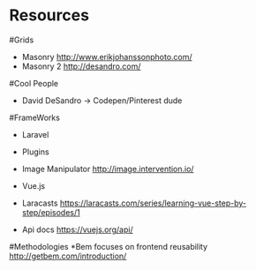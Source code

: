 # Resources

#Grids
* Masonry http://www.erikjohanssonphoto.com/
* Masonry 2 http://desandro.com/


#Cool People 
* David DeSandro -> Codepen/Pinterest dude

#FrameWorks
 * Laravel
  * Plugins
   * Image Manipulator http://image.intervention.io/
  
 * Vue.js
  * Laracasts https://laracasts.com/series/learning-vue-step-by-step/episodes/1
  * Api docs https://vuejs.org/api/
  
#Methodologies
 *Bem focuses on frontend reusability http://getbem.com/introduction/
